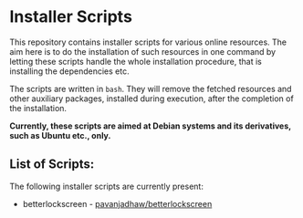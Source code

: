 # Installer Scripts
This repository contains installer scripts for various online resources. The aim here is to do the installation of such resources in one command by letting these scripts handle the whole installation procedure, that is installing the dependencies etc.

The scripts are written in `bash`. They will remove the fetched resources and other auxiliary packages, installed during execution, after the completion of the installation.

**Currently, these scripts are aimed at Debian systems and its derivatives, such as Ubuntu etc., only.**

## List of Scripts:
The following installer scripts are currently present:
* betterlockscreen - [pavanjadhaw/betterlockscreen](https://github.com/pavanjadhaw/betterlockscreen)
